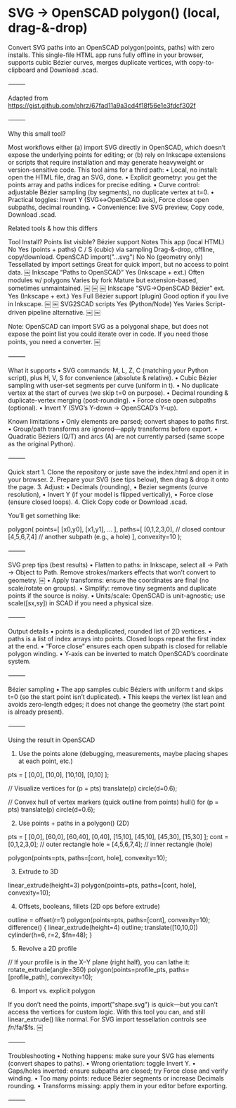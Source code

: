# SVG → OpenSCAD polygon() (local, drag-&-drop)

Convert SVG paths into an OpenSCAD polygon(points, paths) with zero installs. This single-file HTML app runs fully offline in your browser, supports cubic Bézier curves, merges duplicate vertices, with copy-to-clipboard and Download .scad.

⸻

Adapted from https://gist.github.com/phrz/67fad11a9a3cd4f18f56e1e3fdcf302f

⸻

Why this small tool?

Most workflows either (a) import SVG directly in OpenSCAD, which doesn’t expose the underlying points for editing; or (b) rely on Inkscape extensions or scripts that require installation and may generate heavyweight or version-sensitive code. This tool aims for a third path:
	•	Local, no install: open the HTML file, drag an SVG, done.
	•	Explicit geometry: you get the points array and paths indices for precise editing.
	•	Curve control: adjustable Bézier sampling (by segments), no duplicate vertex at t=0.
	•	Practical toggles: Invert Y (SVG↔OpenSCAD axis), Force close open subpaths, decimal rounding.
	•	Convenience: live SVG preview, Copy code, Download .scad.

Related tools & how this differs

Tool	Install?	Points list visible?	Bézier support	Notes
This app (local HTML)	No	Yes (points + paths)	C / S (cubic) via sampling	Drag-&-drop, offline, copy/download.
OpenSCAD import(\"…svg\")	No	No (geometry only)	Tessellated by import settings	Great for quick import, but no access to point data.  ￼
Inkscape “Paths to OpenSCAD”	Yes (Inkscape + ext.)	Often modules w/ polygons	Varies by fork	Mature but extension-based, sometimes unmaintained.  ￼ ￼ ￼
Inkscape “SVG→OpenSCAD Bézier” ext.	Yes (Inkscape + ext.)	Yes	Full Bézier support (plugin)	Good option if you live in Inkscape.  ￼ ￼
SVG2SCAD scripts	Yes (Python/Node)	Yes	Varies	Script-driven pipeline alternative.  ￼ ￼

Note: OpenSCAD can import SVG as a polygonal shape, but does not expose the point list you could iterate over in code. If you need those points, you need a converter.  ￼

⸻

What it supports
	•	SVG <path> commands: M, L, Z, C (matching your Python script), plus H, V, S for convenience (absolute & relative).
	•	Cubic Bézier sampling with user-set segments per curve (uniform in t).
	•	No duplicate vertex at the start of curves (we skip t=0 on purpose).
	•	Decimal rounding & duplicate-vertex merging (post-rounding).
	•	Force close open subpaths (optional).
	•	Invert Y (SVG’s Y-down → OpenSCAD’s Y-up).

Known limitations
	•	Only <path> elements are parsed; convert shapes to paths first.
	•	Group/path transforms are ignored—apply transforms before export.
	•	Quadratic Béziers (Q/T) and arcs (A) are not currently parsed (same scope as the original Python).

⸻

Quick start
	1.	Clone the repository or juste save the index.html and open it in your browser.
	2.	Prepare your SVG (see tips below), then drag & drop it onto the page.
	3.	Adjust:
	•	Decimals (rounding),
	•	Bezier segments (curve resolution),
	•	Invert Y (if your model is flipped vertically),
	•	Force close (ensure closed loops).
	4.	Click Copy code or Download .scad.

You’ll get something like:

polygon(
  points=[
    [x0,y0],
    [x1,y1],
    ...
  ],
  paths=[
    [0,1,2,3,0],   // closed contour
    [4,5,6,7,4]    // another subpath (e.g., a hole)
  ],
  convexity=10
);


⸻

SVG prep tips (best results)
	•	Flatten to paths: in Inkscape, select all → Path → Object to Path. Remove strokes/markers effects that won’t convert to geometry.  ￼
	•	Apply transforms: ensure the coordinates are final (no scale/rotate on groups).
	•	Simplify: remove tiny segments and duplicate points if the source is noisy.
	•	Units/scale: OpenSCAD is unit-agnostic; use scale([sx,sy]) in SCAD if you need a physical size.

⸻

Output details
	•	points is a deduplicated, rounded list of 2D vertices.
	•	paths is a list of index arrays into points. Closed loops repeat the first index at the end.
	•	“Force close” ensures each open subpath is closed for reliable polygon winding.
	•	Y-axis can be inverted to match OpenSCAD’s coordinate system.

⸻

Bézier sampling
	•	The app samples cubic Béziers with uniform t and skips t=0 (so the start point isn’t duplicated).
	•	This keeps the vertex list lean and avoids zero-length edges; it does not change the geometry (the start point is already present).


⸻

Using the result in OpenSCAD

1) Use the points alone (debugging, measurements, maybe placing shapes at each point, etc.)

pts = [ [0,0], [10,0], [10,10], [0,10] ];

// Visualize vertices
for (p = pts) translate(p) circle(d=0.6);

// Convex hull of vertex markers (quick outline from points)
hull() for (p = pts) translate(p) circle(d=0.6);

2) Use points + paths in a polygon() (2D)

pts  = [ [0,0], [60,0], [60,40], [0,40], [15,10], [45,10], [45,30], [15,30] ];
cont = [0,1,2,3,0];       // outer rectangle
hole = [4,5,6,7,4];       // inner rectangle (hole)

polygon(points=pts, paths=[cont, hole], convexity=10);

3) Extrude to 3D

linear_extrude(height=3)
  polygon(points=pts, paths=[cont, hole], convexity=10);

4) Offsets, booleans, fillets (2D ops before extrude)

outline = offset(r=1) polygon(points=pts, paths=[cont], convexity=10);
difference() {
  linear_extrude(height=4) outline;
  translate([10,10,0]) cylinder(h=6, r=2, $fn=48);
}

5) Revolve a 2D profile

// If your profile is in the X–Y plane (right half), you can lathe it:
rotate_extrude(angle=360)
  polygon(points=profile_pts, paths=[profile_path], convexity=10);

6) Import vs. explicit polygon

If you don’t need the points, import("shape.svg") is quick—but you can’t access the vertices for custom logic. With this tool you can, and still linear_extrude() like normal. For SVG import tessellation controls see $fn/$fa/$fs.  ￼

⸻

Troubleshooting
	•	Nothing happens: make sure your SVG has <path> elements (convert shapes to paths).
	•	Wrong orientation: toggle Invert Y.
	•	Gaps/holes inverted: ensure subpaths are closed; try Force close and verify winding.
	•	Too many points: reduce Bézier segments or increase Decimals rounding.
	•	Transforms missing: apply them in your editor before exporting.

⸻
